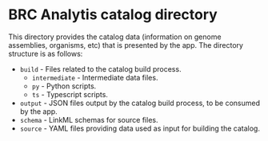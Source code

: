# BRC Analytis catalog directory

This directory provides the catalog data (information on genome assemblies, organisms, etc) that is presented by the app. The directory structure is as follows:

- `build` - Files related to the catalog build process.
  - `intermediate` - Intermediate data files.
  - `py` - Python scripts.
  - `ts` - Typescript scripts.
- `output` - JSON files output by the catalog build process, to be consumed by the app.
- `schema` - LinkML schemas for source files.
- `source` - YAML files providing data used as input for building the catalog.
